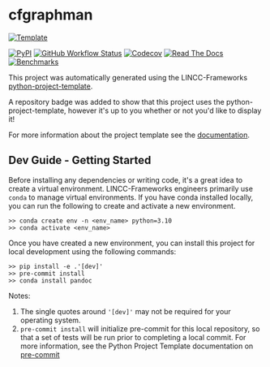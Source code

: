 # cfgraphman

[![Template](https://img.shields.io/badge/Template-LINCC%20Frameworks%20Python%20Project%20Template-brightgreen)](https://lincc-ppt.readthedocs.io/en/latest/)

[![PyPI](https://img.shields.io/pypi/v/cfgraphman?color=blue&logo=pypi&logoColor=white)](https://pypi.org/project/cfgraphman/)
[![GitHub Workflow Status](https://img.shields.io/github/actions/workflow/status/zklaus/cfgraphman/smoke-test.yml)](https://github.com/zklaus/cfgraphman/actions/workflows/smoke-test.yml)
[![Codecov](https://codecov.io/gh/zklaus/cfgraphman/branch/main/graph/badge.svg)](https://codecov.io/gh/zklaus/cfgraphman)
[![Read The Docs](https://img.shields.io/readthedocs/cfgraphman)](https://cfgraphman.readthedocs.io/)
[![Benchmarks](https://img.shields.io/github/actions/workflow/status/zklaus/cfgraphman/asv-main.yml?label=benchmarks)](https://zklaus.github.io/cfgraphman/)

This project was automatically generated using the LINCC-Frameworks 
[python-project-template](https://github.com/lincc-frameworks/python-project-template).

A repository badge was added to show that this project uses the python-project-template, however it's up to
you whether or not you'd like to display it!

For more information about the project template see the 
[documentation](https://lincc-ppt.readthedocs.io/en/latest/).

## Dev Guide - Getting Started

Before installing any dependencies or writing code, it's a great idea to create a
virtual environment. LINCC-Frameworks engineers primarily use `conda` to manage virtual
environments. If you have conda installed locally, you can run the following to
create and activate a new environment.

```
>> conda create env -n <env_name> python=3.10
>> conda activate <env_name>
```

Once you have created a new environment, you can install this project for local
development using the following commands:

```
>> pip install -e .'[dev]'
>> pre-commit install
>> conda install pandoc
```

Notes:
1. The single quotes around `'[dev]'` may not be required for your operating system.
2. `pre-commit install` will initialize pre-commit for this local repository, so
   that a set of tests will be run prior to completing a local commit. For more
   information, see the Python Project Template documentation on 
   [pre-commit](https://lincc-ppt.readthedocs.io/en/latest/practices/precommit.html)
